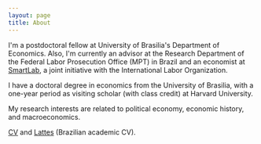 ```yaml
---
layout: page
title: About
---
```


I'm a postdoctoral fellow at University of Brasilia's Department of Economics. Also, I'm currently an advisor at the Research Department of the Federal Labor Prosecution Office (MPT) in Brazil and an economist at [SmartLab](http://smartlabbr.org/), a joint initiative with the International Labor Organization.

I have a doctoral degree in economics from the University of Brasilia, with a one-year period as visiting scholar (with class credit) at Harvard University.

My research interests are related to political economy, economic history, and macroeconomics.

[CV](https://gbrlambais.github.io/CV.pdf) and [Lattes](http://lattes.cnpq.br/3293287465749067) (Brazilian academic CV).

